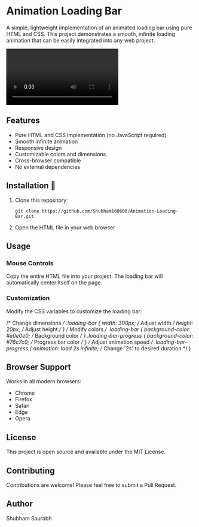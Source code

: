# Animation Loading Bar

A simple, lightweight implementation of an animated loading bar using pure HTML and CSS. This project demonstrates a smooth, infinite loading animation that can be easily integrated into any web project.

![Animation Loading Bar](https://github.com/user-attachments/output.mp4)


## Features

- Pure HTML and CSS implementation (no JavaScript required)
- Smooth infinite animation
- Responsive design
- Customizable colors and dimensions
- Cross-browser compatible
- No external dependencies


## Installation 🔌
1. Clone this repository:
   
       git clone https://github.com/Shubham160600/Animation-Loading-Bar.git

3. Open the HTML file in your web browser

## Usage

### Mouse Controls

Copy the entire HTML file into your project. The loading bar will automatically center itself on the page.

### Customization

Modify the CSS variables to customize the loading bar:

/* Change dimensions */
.loading-bar {
    width: 300px;    /* Adjust width */
    height: 20px;    /* Adjust height */
}
/* Modify colors */
.loading-bar {
    background-color: #e0e0e0;    /* Background color */
}
.loading-bar-progress {
    background-color: #76c7c0;    /* Progress bar color */
}
/* Adjust animation speed */
.loading-bar-progress {
    animation: load 2s infinite;    /* Change '2s' to desired duration */
}

## Browser Support

Works in all modern browsers:

- Chrome
- Firefox
- Safari
- Edge
- Opera

## License

This project is open source and available under the MIT License.

## Contributing

Contributions are welcome! Please feel free to submit a Pull Request.

## Author

Shubham Saurabh
